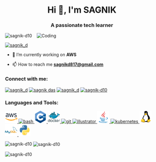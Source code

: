 <h1 align="center">Hi 👋, I'm SAGNIK</h1>
<h3 align="center">A passionate tech learner</h3>
<img align="right" alt="Coding" width="400" src="https://giffiles.alphacoders.com/221/221575.gif">


<p align="left"> <img src="https://komarev.com/ghpvc/?username=sagnik-d10&label=Profile%20views&color=0e75b6&style=flat" alt="sagnik-d10" /> </p>

<p align="left"> <a href="https://twitter.com/sagnik_d" target="blank"><img src="https://img.shields.io/twitter/follow/sagnik_d?logo=twitter&style=for-the-badge" alt="sagnik_d" /></a> </p>

- 🔭 I’m currently working on **AWS**

- 📫 How to reach me **sagnikd817@gmail.com**

<h3 align="left">Connect with me:</h3>
<p align="left">
<a href="https://twitter.com/sagnik_d" target="blank"><img align="center" src="https://raw.githubusercontent.com/rahuldkjain/github-profile-readme-generator/master/src/images/icons/Social/twitter.svg" alt="sagnik_d" height="30" width="40" /></a>
<a href="https://linkedin.com/in/sagnik das" target="blank"><img align="center" src="https://raw.githubusercontent.com/rahuldkjain/github-profile-readme-generator/master/src/images/icons/Social/linked-in-alt.svg" alt="sagnik das" height="30" width="40" /></a>
<a href="https://instagram.com/sagnik_d" target="blank"><img align="center" src="https://raw.githubusercontent.com/rahuldkjain/github-profile-readme-generator/master/src/images/icons/Social/instagram.svg" alt="sagnik_d" height="30" width="40" /></a>
<a href="https://www.leetcode.com/sagnik-d10" target="blank"><img align="center" src="https://raw.githubusercontent.com/rahuldkjain/github-profile-readme-generator/master/src/images/icons/Social/leet-code.svg" alt="sagnik-d10" height="30" width="40" /></a>
</p>

<h3 align="left">Languages and Tools:</h3>
<p align="left"> <a href="https://aws.amazon.com" target="_blank" rel="noreferrer"> <img src="https://raw.githubusercontent.com/devicons/devicon/master/icons/amazonwebservices/amazonwebservices-original-wordmark.svg" alt="aws" width="40" height="40"/> </a> <a href="https://www.gnu.org/software/bash/" target="_blank" rel="noreferrer"> <img src="https://www.vectorlogo.zone/logos/gnu_bash/gnu_bash-icon.svg" alt="bash" width="40" height="40"/> </a> <a href="https://www.w3schools.com/cpp/" target="_blank" rel="noreferrer"> <img src="https://raw.githubusercontent.com/devicons/devicon/master/icons/cplusplus/cplusplus-original.svg" alt="cplusplus" width="40" height="40"/> </a> <a href="https://www.docker.com/" target="_blank" rel="noreferrer"> <img src="https://raw.githubusercontent.com/devicons/devicon/master/icons/docker/docker-original-wordmark.svg" alt="docker" width="40" height="40"/> </a> <a href="https://git-scm.com/" target="_blank" rel="noreferrer"> <img src="https://www.vectorlogo.zone/logos/git-scm/git-scm-icon.svg" alt="git" width="40" height="40"/> </a> <a href="https://www.adobe.com/in/products/illustrator.html" target="_blank" rel="noreferrer"> <img src="https://www.vectorlogo.zone/logos/adobe_illustrator/adobe_illustrator-icon.svg" alt="illustrator" width="40" height="40"/> </a> <a href="https://www.java.com" target="_blank" rel="noreferrer"> <img src="https://raw.githubusercontent.com/devicons/devicon/master/icons/java/java-original.svg" alt="java" width="40" height="40"/> </a> <a href="https://kubernetes.io" target="_blank" rel="noreferrer"> <img src="https://www.vectorlogo.zone/logos/kubernetes/kubernetes-icon.svg" alt="kubernetes" width="40" height="40"/> </a> <a href="https://www.linux.org/" target="_blank" rel="noreferrer"> <img src="https://raw.githubusercontent.com/devicons/devicon/master/icons/linux/linux-original.svg" alt="linux" width="40" height="40"/> </a> <a href="https://www.mysql.com/" target="_blank" rel="noreferrer"> <img src="https://raw.githubusercontent.com/devicons/devicon/master/icons/mysql/mysql-original-wordmark.svg" alt="mysql" width="40" height="40"/> </a> <a href="https://www.python.org" target="_blank" rel="noreferrer"> <img src="https://raw.githubusercontent.com/devicons/devicon/master/icons/python/python-original.svg" alt="python" width="40" height="40"/> </a> </p>

<p><img align="left" src="https://github-readme-stats.vercel.app/api/top-langs?username=sagnik-d10&show_icons=true&locale=en&layout=compact" alt="sagnik-d10" /></p>

<p>&nbsp;<img align="center" src="https://github-readme-stats.vercel.app/api?username=sagnik-d10&show_icons=true&locale=en" alt="sagnik-d10" /></p>

<p><img align="center" src="https://github-readme-streak-stats.herokuapp.com/?user=sagnik-d10&" alt="sagnik-d10" /></p>
